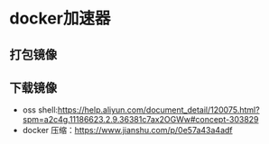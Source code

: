 # docker加速器


## 打包镜像


## 下载镜像

- oss shell:https://help.aliyun.com/document_detail/120075.html?spm=a2c4g.11186623.2.9.36381c7ax2OGWw#concept-303829
- docker 压缩：https://www.jianshu.com/p/0e57a43a4adf